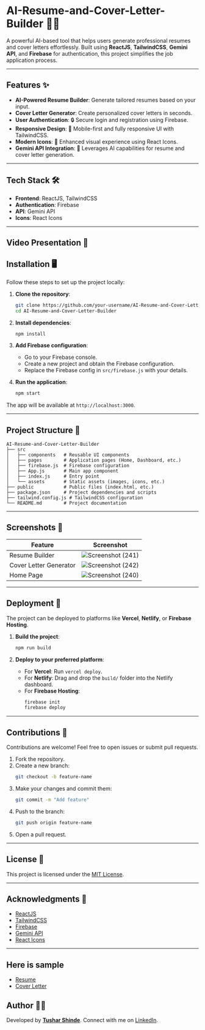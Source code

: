 # AI-Resume-and-Cover-Letter-Builder 📝🤖

A powerful AI-based tool that helps users generate professional resumes and cover letters effortlessly. Built using **ReactJS**, **TailwindCSS**, **Gemini API**, and **Firebase** for authentication, this project simplifies the job application process.

---

## Features ✨

- **AI-Powered Resume Builder**: Generate tailored resumes based on your input.
- **Cover Letter Generator**: Create personalized cover letters in seconds.
- **User Authentication**: 🔒 Secure login and registration using Firebase.
- **Responsive Design**: 📱 Mobile-first and fully responsive UI with TailwindCSS.
- **Modern Icons**: 🎨 Enhanced visual experience using React Icons.
- **Gemini API Integration**: 🚀 Leverages AI capabilities for resume and cover letter generation.

---

## Tech Stack 🛠️

- **Frontend**: ReactJS, TailwindCSS
- **Authentication**: Firebase
- **API**: Gemini API
- **Icons**: React Icons

---

## Video Presentation 🎥

<!-- Failed to upload "Resume Perfect AI - Google Chrome 2025-01-09 19-56-35.mp4" -->

## Installation 🖥️

Follow these steps to set up the project locally:

1. **Clone the repository**:
   ```bash
   git clone https://github.com/your-username/AI-Resume-and-Cover-Letter-Builder.git
   cd AI-Resume-and-Cover-Letter-Builder
   ```

2. **Install dependencies**:
   ```bash
   npm install
   ```

3. **Add Firebase configuration**:
   - Go to your Firebase console.
   - Create a new project and obtain the Firebase configuration.
   - Replace the Firebase config in `src/firebase.js` with your details.

4. **Run the application**:
   ```bash
   npm start
   ```

The app will be available at `http://localhost:3000`.

---

## Project Structure 📂

```
AI-Resume-and-Cover-Letter-Builder
├── src
│   ├── components   # Reusable UI components
│   ├── pages        # Application pages (Home, Dashboard, etc.)
│   ├── firebase.js  # Firebase configuration
│   ├── App.js       # Main app component
│   ├── index.js     # Entry point
│   └── assets       # Static assets (images, icons, etc.)
├── public           # Public files (index.html, etc.)
├── package.json     # Project dependencies and scripts
├── tailwind.config.js # TailwindCSS configuration
└── README.md        # Project documentation
```

---

## Screenshots 📸

| **Feature**             | **Screenshot**               |
|-------------------------|-----------------------------|
| Resume Builder          | ![Screenshot (241)](https://github.com/user-attachments/assets/887d539e-b9a3-45fb-b0f5-b2f571ee13d8)|
| Cover Letter Generator  | ![Screenshot (242)](https://github.com/user-attachments/assets/d049022b-6508-481f-b647-9eb371593ce9)|
| Home Page               | ![Screenshot (240)](https://github.com/user-attachments/assets/55f7328b-b1e1-47ff-ba6a-380d523ca86d)|

---

## Deployment 🚀

The project can be deployed to platforms like **Vercel**, **Netlify**, or **Firebase Hosting**.

1. **Build the project**:
   ```bash
   npm run build
   ```

2. **Deploy to your preferred platform**:
   - For **Vercel**: Run `vercel deploy`.
   - For **Netlify**: Drag and drop the `build/` folder into the Netlify dashboard.
   - For **Firebase Hosting**:
     ```bash
     firebase init
     firebase deploy
     ```

---

## Contributions 🤝

Contributions are welcome! Feel free to open issues or submit pull requests.

1. Fork the repository.
2. Create a new branch:
   ```bash
   git checkout -b feature-name
   ```
3. Make your changes and commit them:
   ```bash
   git commit -m "Add feature"
   ```
4. Push to the branch:
   ```bash
   git push origin feature-name
   ```
5. Open a pull request.

---

## License 📜

This project is licensed under the [MIT License](LICENSE).

---

## Acknowledgments 🙌

- [ReactJS](https://reactjs.org/)
- [TailwindCSS](https://tailwindcss.com/)
- [Firebase](https://firebase.google.com/)
- [Gemini API](https://ai.google.dev/)
- [React Icons](https://react-icons.github.io/react-icons/)

---

## Here is sample 

- [Resume](https://drive.google.com/file/d/1EnttPr6lMtRW4yHKrlp-h67_6-fqOxZb/view)
- [Cover Letter](https://drive.google.com/file/d/1J_tsbQtE8nlXWNwli7Lqnnv58iRJoDDG/view?usp=sharing)


## Author 👨‍💻

Developed by **[Tushar Shinde](https://github.com/Tushar-Shinde31)**. Connect with me on [LinkedIn](https://www.linkedin.com/in/tushar-shinde-262335257/).
